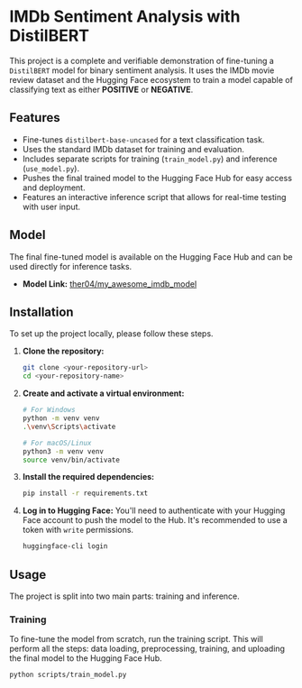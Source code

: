 # IMDb Sentiment Analysis with DistilBERT

This project is a complete and verifiable demonstration of fine-tuning a `DistilBERT` model for binary sentiment analysis. It uses the IMDb movie review dataset and the Hugging Face ecosystem to train a model capable of classifying text as either **POSITIVE** or **NEGATIVE**.

## Features

* Fine-tunes `distilbert-base-uncased` for a text classification task.
* Uses the standard IMDb dataset for training and evaluation.
* Includes separate scripts for training (`train_model.py`) and inference (`use_model.py`).
* Pushes the final trained model to the Hugging Face Hub for easy access and deployment.
* Features an interactive inference script that allows for real-time testing with user input.

## Model

The final fine-tuned model is available on the Hugging Face Hub and can be used directly for inference tasks.

* **Model Link:** [ther04/my_awesome_imdb_model](https://huggingface.co/ther04/my_awesome_imdb_model)

## Installation

To set up the project locally, please follow these steps.

1.  **Clone the repository:**
    ```bash
    git clone <your-repository-url>
    cd <your-repository-name>
    ```

2.  **Create and activate a virtual environment:**
    ```bash
    # For Windows
    python -m venv venv
    .\venv\Scripts\activate

    # For macOS/Linux
    python3 -m venv venv
    source venv/bin/activate
    ```

3.  **Install the required dependencies:**
    ```bash
    pip install -r requirements.txt
    ```

4.  **Log in to Hugging Face:**
    You'll need to authenticate with your Hugging Face account to push the model to the Hub. It's recommended to use a token with `write` permissions.
    ```bash
    huggingface-cli login
    ```

## Usage

The project is split into two main parts: training and inference.

### Training

To fine-tune the model from scratch, run the training script. This will perform all the steps: data loading, preprocessing, training, and uploading the final model to the Hugging Face Hub.

```bash
python scripts/train_model.py